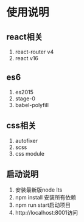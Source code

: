 # 使用说明

## react相关

1. react-router  v4
2. react v16

## es6
1. es2015
2. stage-0 
3. babel-polyfill

## css相关
1. autofixer
2. scss
3. css module

## 启动说明

1. 安装最新版node lts
2. npm install 安装所有依赖
3. npm run start启动项目
4. http://localhost:8001访问
